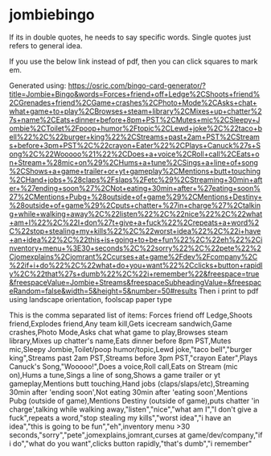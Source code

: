 # jombiebingo
If its in double quotes, he needs to say specific words.
Single quotes just refers to general idea.

If you use the below link instead of pdf,
then you can click squares to mark em.

Generated using:
https://osric.com/bingo-card-generator/?title=Jombie+Bingo&words=Forces+friend+off+Ledge%2CShoots+friend%2CGrenades+friend%2CGame+crashes%2CPhoto+Mode%2CAsks+chat+what+game+to+play%2CBrowses+steam+library%2CMixes+up+chatter%27s+name%2CEats+dinner+before+8pm+PST%2CMutes+mic%2CSleepy+Jombie%2CToilet%2Fpoop+humor%2Ftopic%2CLewd+joke%2C%22taco+bell%22%2C%22burger+king%22%2CStreams+past+2am+PST%2CStreams+before+3pm+PST%2C%22crayon+Eater%22%2CPlays+Canuck%27s+Song%2C%22Wooooo%21%22%2CDoes+a+voice%2CRoll+call%2CEats+on+Stream+%28mic+on%29%2CHums+a+tune%2CSings+a+line+of+song%2CShows+a+game+trailer+or+yt+gameplay%2CMentions+butt+touching%2CHand+jobs+%28claps%2Fslaps%2Fetc%29%2CStreaming+30min+after+%27ending+soon%27%2CNot+eating+30min+after+%27eating+soon%27%2CMentions+Pubg+%28outside+of+game%29%2CMentions+Destiny+%28outside+of+game%29%2Cputs+chatter+%27in+charge%27%2Ctalking+while+walking+away%2C%22listen%22%2C%22nice%22%2C%22what+am+I%22%2C%22I+don%27t+give+a+fuck%22%2Crepeats+a+word%2C%22stop+stealing+my+kills%22%2C%22worst+idea%22%2C%22i+have+an+idea%22%2C%22this+is+going+to+be+fun%22%2C%22eh%22%2Cinventory+menu+%3E30+seconds%2C%22sorry%22%2C%22pete%22%2Cjomexplains%2Cjomrant%2Ccurses+at+game%2Fdev%2Fcompany%2C%22if+i+do%22%2C%22what+do+you+want%22%2Cclicks+button+rapidly%2C%22that%27s+dumb%22%2C%22i+remember%22&freespace=true&freespaceValue=Jombie+Streams&freespaceSubheadingValue=&freespaceRandom=false&width=5&height=5&number=50#results
Then i print to pdf using landscape orientation, foolscap paper type

This is the comma separated list of items:
Forces friend off Ledge,Shoots friend,Explodes friend,Any team kill,Gets icecream sandwich,Game crashes,Photo Mode,Asks chat what game to play,Browses steam library,Mixes up chatter's name,Eats dinner before 8pm PST,Mutes mic,Sleepy Jombie,Toilet/poop humor/topic,Lewd joke,"taco bell","burger king",Streams past 2am PST,Streams before 3pm PST,"crayon Eater",Plays Canuck's Song,"Wooooo!",Does a voice,Roll call,Eats on Stream (mic on),Hums a tune,Sings a line of song,Shows a game trailer or yt gameplay,Mentions butt touching,Hand jobs (claps/slaps/etc),Streaming 30min after 'ending soon',Not eating 30min after 'eating soon',Mentions Pubg (outside of game),Mentions Destiny (outside of game),puts chatter 'in charge',talking while walking away,"listen","nice","what am I","I don't give a fuck",repeats a word,"stop stealing my kills","worst idea","i have an idea","this is going to be fun","eh",inventory menu >30 seconds,"sorry","pete",jomexplains,jomrant,curses at game/dev/company,"if i do","what do you want",clicks button rapidly,"that's dumb","i remember"
